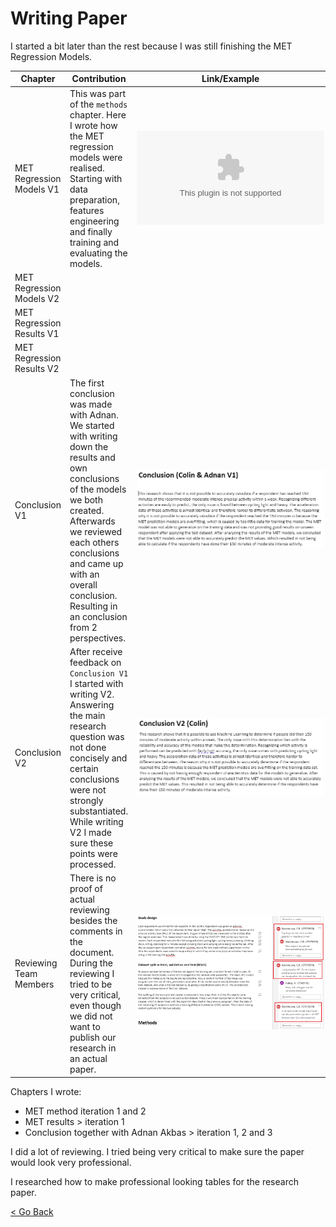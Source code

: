 # Writing Paper

I started a bit later than the rest because I was still finishing the MET Regression Models. 

|Chapter|Contribution|Link/Example|
|------------|--------|--------|
|MET Regression Models V1 |This was part of the `methods` chapter. Here I wrote how the MET regression models were realised. Starting with data preparation, features engineering and finally training and evaluating the models.  | ![here](../Images/Communication/met_regression_models_V1.docx)
|MET Regression Models V2 ||
|MET Regression Results V1 ||
|MET Regression Results V2 ||
|Conclusion V1 |The first conclusion was made with Adnan. We started with writing down the results and own conclusions of the models we both created. Afterwards we reviewed each others conclusions and came up with an overall conclusion. Resulting in an conclusion from 2 perspectives. | ![](../Images/Communication/conclusion-V1-adnan.PNG)
|Conclusion V2 |After receive feedback on `Conclusion V1` I started with writing V2. Answering the main research question was not done concisely and certain conclusions were not strongly substantiated. While writing V2 I made sure these points were processed. |![](../Images/Communication/conclusion-V2.PNG)
|Reviewing Team Members|There is no proof of actual reviewing besides the comments in the document. During the reviewing I tried to be very critical, even though we did not want to publish our research in an actual paper.|  ![](../Images/Communication/review-example.PNG)

Chapters I wrote:
- MET method iteration 1 and 2 
- MET results > iteration 1
- Conclusion together with Adnan Akbas > iteration 1, 2 and 3

I did a lot of reviewing. I tried being very critical to make sure the paper would look very professional. 

I researched how to make professional looking tables for the research paper. 

[<  Go Back](../README.md)